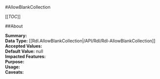 #AllowBlankCollection

[[_TOC_]]

##About

**Summary:**   
**Data Type:** [[Rdl.AllowBlankCollection|/API/Rdl/Rdl-AllowBlankCollection]]  
**Accepted Values:**   
**Default Value:** null  
**Impacted Features:**   
**Purpose:**   
**Usage:**   
**Caveats:**   

